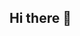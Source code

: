 ## Hi there 👋

<!--
**Mbungai-Francesco/Mbungai-Francesco** is a ✨ _special_ ✨ repository because its `README.md` (this file) appears on your GitHub profile.

Here are some ideas to get you started:

- 🔭 I’m currently working on a Coah-Personel fitness app, and a student-Teacher relationship web-app
- 🌱 I’m currently learning Next JS, Firebase, CI-CD
- 👯 I’m looking to collaborate on ...
- 🤔 I’m looking for help with finding a remote internship for summer 2025
- 💬 Ask me about ...
- 📫 How to reach me: mbungaifrancesco2@gmail.com 
- 😄 Pronouns: he/him
- ⚡ Fun fact: ...
-->
